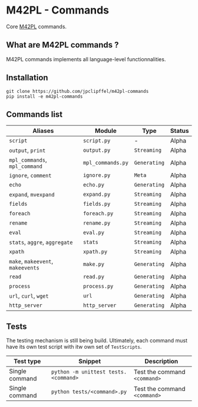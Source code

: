 # M42PL - Commands

Core [M42PL](https://github.com/jpclipffel/m42pl-core) commands.

## What are M42PL commands ?

M42PL commands implements all language-level functionnalities.

## Installation

```shell
git clone https://github.com/jpclipffel/m42pl-commands
pip install -e m42pl-commands
```

## Commands list

| Aliases                           | Module            | Type         | Status |
|-----------------------------------|-------------------|--------------|--------|
| `script`                          | `script.py`       | -            | Alpha  |
| `output`, `print`                 | `output.py`       | `Streaming`  | Alpha  |
| `mpl_commands`, `mpl_command`     | `mpl_commands.py` | `Generating` | Alpha  |
| `ignore`, `comment`               | `ignore.py`       | `Meta`       | Alpha  |
| `echo`                            | `echo.py`         | `Generating` | Alpha  |
| `expand`, `mvexpand`              | `expand.py`       | `Streaming`  | Alpha  |
| `fields`                          | `fields.py`       | `Streaming`  | Alpha  |
| `foreach`                         | `foreach.py`      | `Streaming`  | Alpha  |
| `rename`                          | `rename.py`       | `Streaming`  | Alpha  |
| `eval`                            | `eval.py`         | `Streaming`  | Alpha  |
| `stats`, `aggre`, `aggregate`     | `stats`           | `Streaming`  | Alpha  |
| `xpath`                           | `xpath.py`        | `Streaming`  | Alpha  |
| `make`, `makeevent`, `makeevents` | `make.py`         | `Generating` | Alpha  |
| `read`                            | `read.py`         | `Generating` | Alpha  |
| `process`                         | `process.py`      | `Generating` | Alpha  |
| `url`, `curl`, `wget`             | `url`             | `Generating` | Alpha  |
| `http_server`                     | `http_server`     | `Generating` | Alpha  |

## Tests

The testing mechanism is still being build. Ultimately, each command
must have its own test script with itw own set of `TestScripts`.

| Test type      | Snippet                              | Description                  |
|----------------|--------------------------------------|------------------------------|
| Single command | `python -m unittest tests.<command>` | Test the command `<command>` |
| Single command | `python tests/<command>.py`          | Test the command `<command>` |
